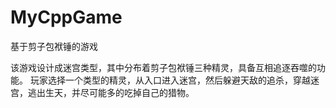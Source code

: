 MyCppGame
=========

基于剪子包袱锤的游戏

该游戏设计成迷宫类型，其中分布着剪子包袱锤三种精灵，具备互相追逐吞噬的功能。
玩家选择一个类型的精灵，从入口进入迷宫，然后躲避天敌的追杀，穿越迷宫，逃出生天，并尽可能多的吃掉自己的猎物。
